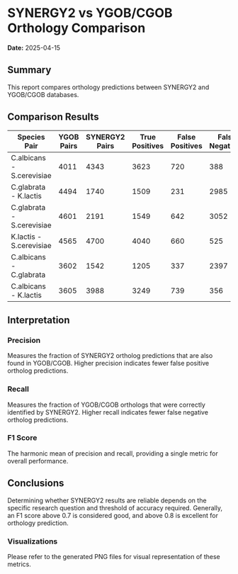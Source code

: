 # SYNERGY2 vs YGOB/CGOB Orthology Comparison

**Date:** 2025-04-15

## Summary

This report compares orthology predictions between SYNERGY2 and YGOB/CGOB databases.

## Comparison Results

| Species Pair | YGOB Pairs | SYNERGY2 Pairs | True Positives | False Positives | False Negatives | Precision | Recall | F1 Score |
|-------------|------------|---------------|---------------|----------------|-----------------|-----------|--------|----------|
| C.albicans - S.cerevisiae | 4011 | 4343 | 3623 | 720 | 388 | 0.8342 | 0.9033 | 0.8674 |
| C.glabrata - K.lactis | 4494 | 1740 | 1509 | 231 | 2985 | 0.8672 | 0.3358 | 0.4841 |
| C.glabrata - S.cerevisiae | 4601 | 2191 | 1549 | 642 | 3052 | 0.7070 | 0.3367 | 0.4561 |
| K.lactis - S.cerevisiae | 4565 | 4700 | 4040 | 660 | 525 | 0.8596 | 0.8850 | 0.8721 |
| C.albicans - C.glabrata | 3602 | 1542 | 1205 | 337 | 2397 | 0.7815 | 0.3345 | 0.4685 |
| C.albicans - K.lactis | 3605 | 3988 | 3249 | 739 | 356 | 0.8147 | 0.9012 | 0.8558 |

## Interpretation

### Precision
Measures the fraction of SYNERGY2 ortholog predictions that are also found in YGOB/CGOB.
Higher precision indicates fewer false positive ortholog predictions.

### Recall
Measures the fraction of YGOB/CGOB orthologs that were correctly identified by SYNERGY2.
Higher recall indicates fewer false negative ortholog predictions.

### F1 Score
The harmonic mean of precision and recall, providing a single metric for overall performance.

## Conclusions

Determining whether SYNERGY2 results are reliable depends on the specific research question and threshold of accuracy required.
Generally, an F1 score above 0.7 is considered good, and above 0.8 is excellent for orthology prediction.

### Visualizations

Please refer to the generated PNG files for visual representation of these metrics.
